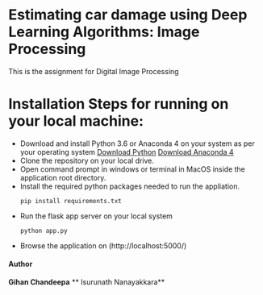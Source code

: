 # Estimating car damage using Deep Learning Algorithms: Image Processing

This is the assignment for Digital Image Processing 

# Installation Steps for running on your local machine:

  - Download and install Python 3.6 or Anaconda 4 on your system as per your operating system [Download Python](https://www.python.org/downloads/release/python-360/) [Download Anaconda 4](https://www.anaconda.com/download/)
  - Clone the repository on your local drive.
  - Open command prompt in windows or terminal in MacOS inside the application root directory.
  - Install the required python packages needed to run the appliation.
    ```
    pip install requirements.txt
    ```
 - Run the flask app server on your local system
    ```
    python app.py
    ```
- Browse the application on (http://localhost:5000/)


#### Author

**Gihan Chandeepa**
** Isurunath Nanayakkara**

